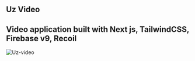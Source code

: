 ## Uz Video

## Video application built with Next js, TailwindCSS, Firebase v9, Recoil  

![Uz-video](https://user-images.githubusercontent.com/51530302/170381158-532a9a9c-de5f-492c-aec0-c9a34af1290f.png)
